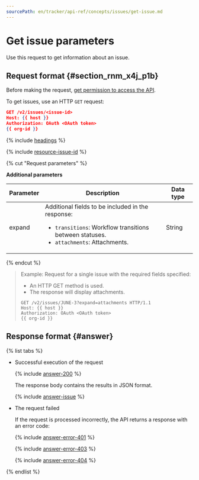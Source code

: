 ```yaml
---
sourcePath: en/tracker/api-ref/concepts/issues/get-issue.md
---
```

# Get issue parameters

Use this request to get information about an issue.

## Request format {#section_rnm_x4j_p1b}

Before making the request, [get permission to access the API](../access.md).

To get issues, use an HTTP `GET` request:

```json
GET /v2/issues/<issue-id>
Host: {{ host }}
Authorization: OAuth <OAuth token>
{{ org-id }}
```

{% include [headings](../../../_includes/tracker/api/headings.md) %}

{% include [resource-issue-id](../../../_includes/tracker/api/resource-issue-id.md) %}

{% cut "Request parameters" %}

**Additional parameters**

| Parameter | Description | Data type |
| ----- | ----- | ----- |
| expand | Additional fields to be included in the response: <ul><li>`transitions`: Workflow transitions between statuses.</li><li>`attachments`: Attachments.</li></ul> | String |

{% endcut %}

> Example: Request for a single issue with the required fields specified:
>
>- An HTTP GET method is used.
>- The response will display attachments.
>
>```
>GET /v2/issues/JUNE-3?expand=attachments HTTP/1.1
>Host: {{ host }}
>Authorization: OAuth <OAuth token>
>{{ org-id }}
>```

## Response format {#answer}

{% list tabs %}

- Successful execution of the request

    {% include [answer-200](../../../_includes/tracker/api/answer-200.md) %}

    The response body contains the results in JSON format.

    {% include [answer-issue](../../../_includes/tracker/api/answer-issue.md) %}

- The request failed

    If the request is processed incorrectly, the API returns a response with an error code:

    {% include [answer-error-401](../../../_includes/tracker/api/answer-error-401.md) %}

    {% include [answer-error-403](../../../_includes/tracker/api/answer-error-403.md) %}

    {% include [answer-error-404](../../../_includes/tracker/api/answer-error-404.md) %}

{% endlist %}

